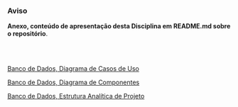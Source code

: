 <br/>
<br/>

### Aviso 
**Anexo, conteúdo de apresentação desta Disciplina em README.md sobre o repositório**.

<br/>
<br/>

[ Banco de Dados, Diagrama de Casos de Uso ](https://drive.google.com/file/d/1rUdKuxd0iie1_1cfrbv04rb3bl_ofijM/view?usp=drivesdk)

[ Banco de Dados, Diagrama de Componentes ](https://drive.google.com/file/d/1rUdKuxd0iie1_1cfrbv04rb3bl_ofijM/view?usp=drivesdk)

[ Banco de Dados, Estrutura Analítica de Projeto ](https://drive.google.com/file/d/1rUdKuxd0iie1_1cfrbv04rb3bl_ofijM/view?usp=drivesdk)

<br/>
<br/>
